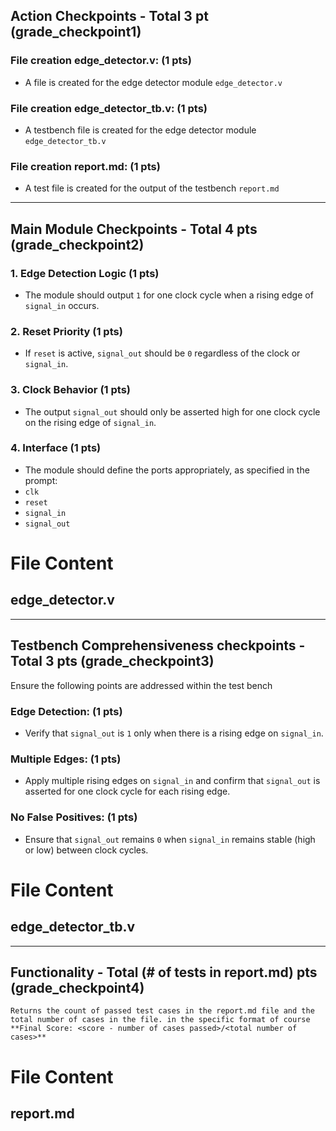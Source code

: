 ## Action Checkpoints - Total 3 pt (grade_checkpoint1)

### File creation edge_detector.v: (1 pts)
   - A file is created for the edge detector module `edge_detector.v`

### File creation edge_detector_tb.v: (1 pts)
   - A testbench file is created for the edge detector module `edge_detector_tb.v`

### File creation report.md: (1 pts)
   - A test file is created for the output of the testbench `report.md`

---

## Main Module Checkpoints - Total 4 pts (grade_checkpoint2)

### 1. Edge Detection Logic (1 pts)
   - The module should output `1` for one clock cycle when a rising edge of `signal_in` occurs.

### 2. Reset Priority (1 pts)
   - If `reset` is active, `signal_out` should be `0` regardless of the clock or `signal_in`.

### 3. Clock Behavior (1 pts)
   - The output `signal_out` should only be asserted high for one clock cycle on the rising edge of `signal_in`.

### 4. Interface (1 pts)
   - The module should define the ports appropriately, as specified in the prompt:
   - `clk`     
   - `reset`
   - `signal_in`
   - `signal_out`
   
# File Content

## edge_detector.v

---

## Testbench Comprehensiveness checkpoints - Total 3 pts (grade_checkpoint3)

Ensure the following points are addressed within the test bench 

### Edge Detection: (1 pts)
   - Verify that `signal_out` is `1` only when there is a rising edge on `signal_in`.

### Multiple Edges: (1 pts)
   - Apply multiple rising edges on `signal_in` and confirm that `signal_out` is asserted for one clock cycle for each rising edge.

### No False Positives: (1 pts)
   - Ensure that `signal_out` remains `0` when `signal_in` remains stable (high or low) between clock cycles.


# File Content

## edge_detector_tb.v

---

## Functionality - Total (# of tests in report.md) pts (grade_checkpoint4)
    Returns the count of passed test cases in the report.md file and the total number of cases in the file. in the specific format of course **Final Score: <score - number of cases passed>/<total number of cases>**

# File Content

## report.md
